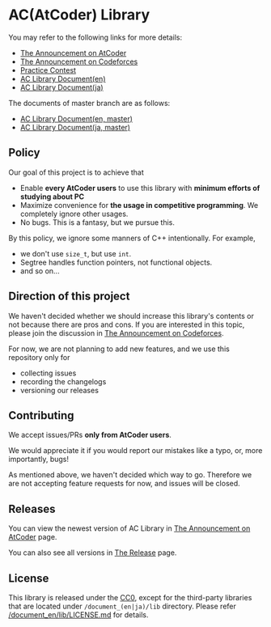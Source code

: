 # AC(AtCoder) Library

You may refer to the following links for more details:

- [The Announcement on AtCoder](https://atcoder.jp/posts/518)
- [The Announcement on Codeforces](https://codeforces.com/blog/entry/82400)
- [Practice Contest](https://atcoder.jp/contests/practice2)
- [AC Library Document(en)](https://atcoder.github.io/ac-library/production/document_en/)
- [AC Library Document(ja)](https://atcoder.github.io/ac-library/production/document_ja/)

The documents of master branch are as follows:

- [AC Library Document(en, master)](https://atcoder.github.io/ac-library/master/document_en/)
- [AC Library Document(ja, master)](https://atcoder.github.io/ac-library/master/document_ja/)

## Policy

Our goal of this project is to achieve that

- Enable **every AtCoder users** to use this library with **minimum efforts of studying about PC**
- Maximize convenience for **the usage in competitive programming**. We completely ignore other usages.
- No bugs. This is a fantasy, but we pursue this.

By this policy, we ignore some manners of C++ intentionally. For example,

- we don't use `size_t`, but use `int`.
- Segtree handles function pointers, not functional objects.
- and so on...

## Direction of this project

We haven't decided whether we should increase this library's contents or not because there are pros and cons.
If you are interested in this topic, please join the discussion in [The Announcement on Codeforces](https://codeforces.com/blog/entry/82400).

For now, we are not planning to add new features, and we use this repository only for

- collecting issues
- recording the changelogs
- versioning our releases

## Contributing

We accept issues/PRs **only from AtCoder users**.

We would appreciate it if you would report our mistakes like a typo, or, more importantly, bugs!

As mentioned above, we haven't decided which way to go. Therefore we are not accepting feature requests for now, and issues will be closed.

## Releases

You can view the newest version of AC Library in [The Announcement on AtCoder](https://atcoder.jp/posts/518) page.

You can also see all versions in [The Release](https://github.com/atcoder/ac-library/releases) page.

## License

This library is released under the [CC0](https://creativecommons.org/publicdomain/zero/1.0/legalcode), except for the third-party libraries that are located under `/document_(en|ja)/lib` directory. Please refer [/document_en/lib/LICENSE.md](./document_en/lib/LICENSE.md) for details.
